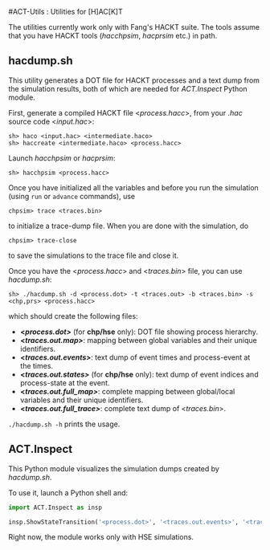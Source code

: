 #ACT-Utils : Utilities for [H]AC[K]T

The utilities currently work only with Fang's HACKT suite. The tools assume that you have HACKT tools (_hacchpsim_, _hacprsim_ etc.) in path.

## hacdump.sh
This utility generates a DOT file for HACKT processes and a text dump from the simulation results, both of which are needed for _ACT.Inspect_ Python module.

First, generate a compiled HACKT file &lt;_process.hacc_&gt;, from your _.hac_ source code &lt;_input.hac_&gt;:
```
sh> haco <input.hac> <intermediate.haco>
sh> haccreate <intermediate.haco> <process.hacc>
```

Launch _hacchpsim_ or _hacprsim_:

```
sh> hacchpsim <process.hacc>
```

Once you have initialized all the variables and before you run the simulation (using ```run``` or ```advance``` commands), use
```
chpsim> trace <traces.bin>
``` 
to initialize a trace-dump file. When you are done with the simulation, do
```
chpsim> trace-close
```
to save the simulations to the trace file and close it.

Once you have the &lt;_process.hacc_&gt; and &lt;_traces.bin_&gt; file, you can use _hacdump.sh_:
```
sh> ./hacdump.sh -d <process.dot> -t <traces.out> -b <traces.bin> -s <chp,prs> <process.hacc>
```
which should create the following files:

* **&lt;_process.dot&gt;_** (for **chp/hse** only): DOT file showing process hierarchy.
* **&lt;_traces.out.map&gt;_**: mapping between global variables and their unique identifiers.
* **&lt;_traces.out.events&gt;_**: text dump of event times and process-event at the times.
* **&lt;_traces.out.states&gt;_** (for **chp/hse** only): text dump of event indices and process-state at the event.
* **&lt;_traces.out.full_map&gt;_**: complete mapping between global/local variables and their unique identifiers.
* **&lt;_traces.out.full_trace&gt;_**: complete text dump of &lt;_traces.bin_&gt;.

```./hacdump.sh -h``` prints the usage.

## ACT.Inspect
This Python module visualizes the simulation dumps created by _hacdump.sh_. 


To use it, launch a Python shell and:
```python
import ACT.Inspect as insp

insp.ShowStateTransition('<process.dot>', '<traces.out.events>', '<traces.out.states>', '<traces.out.map>')
```

Right now, the module works only with HSE simulations.
